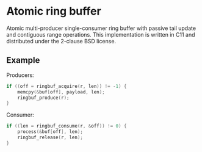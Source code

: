 # Atomic ring buffer

Atomic multi-producer single-consumer ring buffer with passive tail update
and contiguous range operations.  This implementation is written in C11 and
distributed under the 2-clause BSD license.

## Example

Producers:
```c
if ((off = ringbuf_acquire(r, len)) != -1) {
	memcpy(&buf[off], payload, len);
	ringbuf_produce(r);
}
```

Consumer:
```c
if ((len = ringbuf_consume(r, &off)) != 0) {
	process(&buf[off], len);
	ringbuf_release(r, len);
}
```
